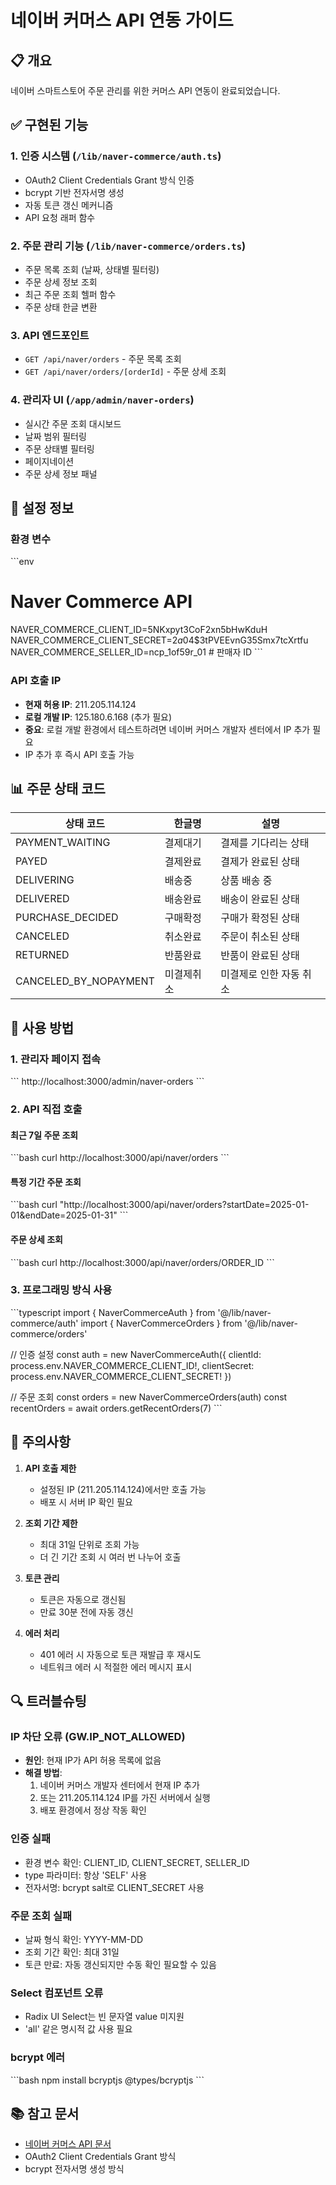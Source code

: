 # 네이버 커머스 API 연동 가이드

## 📋 개요
네이버 스마트스토어 주문 관리를 위한 커머스 API 연동이 완료되었습니다.

## ✅ 구현된 기능

### 1. 인증 시스템 (`/lib/naver-commerce/auth.ts`)
- OAuth2 Client Credentials Grant 방식 인증
- bcrypt 기반 전자서명 생성
- 자동 토큰 갱신 메커니즘
- API 요청 래퍼 함수

### 2. 주문 관리 기능 (`/lib/naver-commerce/orders.ts`)
- 주문 목록 조회 (날짜, 상태별 필터링)
- 주문 상세 정보 조회
- 최근 주문 조회 헬퍼 함수
- 주문 상태 한글 변환

### 3. API 엔드포인트
- `GET /api/naver/orders` - 주문 목록 조회
- `GET /api/naver/orders/[orderId]` - 주문 상세 조회

### 4. 관리자 UI (`/app/admin/naver-orders`)
- 실시간 주문 조회 대시보드
- 날짜 범위 필터링
- 주문 상태별 필터링
- 페이지네이션
- 주문 상세 정보 패널

## 🔧 설정 정보

### 환경 변수
\`\`\`env
# Naver Commerce API
NAVER_COMMERCE_CLIENT_ID=5NKxpyt3CoF2xn5bHwKduH
NAVER_COMMERCE_CLIENT_SECRET=$2a$04$3tPVEEvnG35Smx7tcXrtfu
NAVER_COMMERCE_SELLER_ID=ncp_1of59r_01  # 판매자 ID
\`\`\`

### API 호출 IP
- **현재 허용 IP**: 211.205.114.124
- **로컬 개발 IP**: 125.180.6.168 (추가 필요)
- **중요**: 로컬 개발 환경에서 테스트하려면 네이버 커머스 개발자 센터에서 IP 추가 필요
- IP 추가 후 즉시 API 호출 가능

## 📊 주문 상태 코드

| 상태 코드 | 한글명 | 설명 |
|-----------|--------|------|
| PAYMENT_WAITING | 결제대기 | 결제를 기다리는 상태 |
| PAYED | 결제완료 | 결제가 완료된 상태 |
| DELIVERING | 배송중 | 상품 배송 중 |
| DELIVERED | 배송완료 | 배송이 완료된 상태 |
| PURCHASE_DECIDED | 구매확정 | 구매가 확정된 상태 |
| CANCELED | 취소완료 | 주문이 취소된 상태 |
| RETURNED | 반품완료 | 반품이 완료된 상태 |
| CANCELED_BY_NOPAYMENT | 미결제취소 | 미결제로 인한 자동 취소 |

## 🚀 사용 방법

### 1. 관리자 페이지 접속
\`\`\`
http://localhost:3000/admin/naver-orders
\`\`\`

### 2. API 직접 호출

#### 최근 7일 주문 조회
\`\`\`bash
curl http://localhost:3000/api/naver/orders
\`\`\`

#### 특정 기간 주문 조회
\`\`\`bash
curl "http://localhost:3000/api/naver/orders?startDate=2025-01-01&endDate=2025-01-31"
\`\`\`

#### 주문 상세 조회
\`\`\`bash
curl http://localhost:3000/api/naver/orders/ORDER_ID
\`\`\`

### 3. 프로그래밍 방식 사용

\`\`\`typescript
import { NaverCommerceAuth } from '@/lib/naver-commerce/auth'
import { NaverCommerceOrders } from '@/lib/naver-commerce/orders'

// 인증 설정
const auth = new NaverCommerceAuth({
  clientId: process.env.NAVER_COMMERCE_CLIENT_ID!,
  clientSecret: process.env.NAVER_COMMERCE_CLIENT_SECRET!
})

// 주문 조회
const orders = new NaverCommerceOrders(auth)
const recentOrders = await orders.getRecentOrders(7)
\`\`\`

## 📝 주의사항

1. **API 호출 제한**
   - 설정된 IP (211.205.114.124)에서만 호출 가능
   - 배포 시 서버 IP 확인 필요

2. **조회 기간 제한**
   - 최대 31일 단위로 조회 가능
   - 더 긴 기간 조회 시 여러 번 나누어 호출

3. **토큰 관리**
   - 토큰은 자동으로 갱신됨
   - 만료 30분 전에 자동 갱신

4. **에러 처리**
   - 401 에러 시 자동으로 토큰 재발급 후 재시도
   - 네트워크 에러 시 적절한 에러 메시지 표시

## 🔍 트러블슈팅

### IP 차단 오류 (GW.IP_NOT_ALLOWED)
- **원인**: 현재 IP가 API 허용 목록에 없음
- **해결 방법**:
  1. 네이버 커머스 개발자 센터에서 현재 IP 추가
  2. 또는 211.205.114.124 IP를 가진 서버에서 실행
  3. 배포 환경에서 정상 작동 확인

### 인증 실패
- 환경 변수 확인: CLIENT_ID, CLIENT_SECRET, SELLER_ID
- type 파라미터: 항상 'SELF' 사용
- 전자서명: bcrypt salt로 CLIENT_SECRET 사용

### 주문 조회 실패
- 날짜 형식 확인: YYYY-MM-DD
- 조회 기간 확인: 최대 31일
- 토큰 만료: 자동 갱신되지만 수동 확인 필요할 수 있음

### Select 컴포넌트 오류
- Radix UI Select는 빈 문자열 value 미지원
- 'all' 같은 명시적 값 사용 필요

### bcrypt 에러
\`\`\`bash
npm install bcryptjs @types/bcryptjs
\`\`\`

## 📚 참고 문서
- [네이버 커머스 API 문서](https://apicenter.commerce.naver.com)
- OAuth2 Client Credentials Grant 방식
- bcrypt 전자서명 생성 방식
